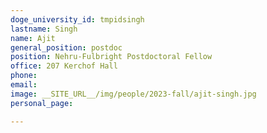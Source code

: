 ```yaml
---
doge_university_id: tmpidsingh
lastname: Singh
name: Ajit
general_position: postdoc
position: Nehru-Fulbright Postdoctoral Fellow
office: 207 Kerchof Hall
phone: 
email: 
image: __SITE_URL__/img/people/2023-fall/ajit-singh.jpg
personal_page:

---
```

